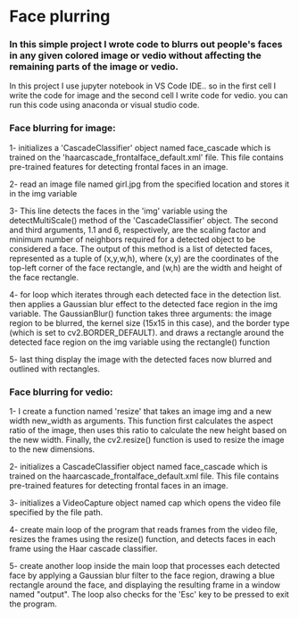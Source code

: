 # Face plurring

### In this simple project I wrote code to blurrs out people's faces in any given colored image or vedio without affecting the remaining parts of the image or vedio.

In this project I use jupyter notebook in VS Code IDE.. so in the first cell I write the code for image and the second cell I write code for vedio.
you can run this code using anaconda or visual studio code. 

### **Face blurring for image:**

1- initializes a 'CascadeClassifier' object named face_cascade which is trained on the 'haarcascade_frontalface_default.xml' file.
This file contains pre-trained features for detecting frontal faces in an image.

2- read an image file named girl.jpg from the specified location and stores it in the img variable

3- This line detects the faces in the 'img' variable using the detectMultiScale() method of the 'CascadeClassifier' object. The second and third arguments, 1.1 and 6, respectively, are the scaling factor and minimum number of neighbors required for a detected object to be considered a face. The output of this method is a list of detected faces, represented as a tuple of (x,y,w,h), where (x,y) are the coordinates of the top-left corner of the face rectangle, and (w,h) are the width and height of the face rectangle.

4- for loop which iterates through each detected face in the detection list.
then applies a Gaussian blur effect to the detected face region in the img variable. The GaussianBlur() function takes three arguments: the image region to be blurred, the kernel size (15x15 in this case), and the border type (which is set to cv2.BORDER_DEFAULT).
and draws a rectangle around the detected face region on the img variable using the rectangle() function

5- last thing display the image with the detected faces now blurred and outlined with rectangles.


### **Face blurring for vedio:**

1- I create a function named 'resize' that takes an image img and a new width new_width as arguments. This function first calculates the aspect ratio of the image, then uses this ratio to calculate the new height based on the new width. Finally, the cv2.resize() function is used to resize the image to the new dimensions.

2- initializes a CascadeClassifier object named face_cascade which is trained on the haarcascade_frontalface_default.xml file. This file contains pre-trained features for detecting frontal faces in an image.

3- initializes a VideoCapture object named cap which opens the video file specified by the file path.

4- create main loop of the program that reads frames from the video file, resizes the frames using the resize() function, and detects faces in each frame using the Haar cascade classifier.

5- create another loop inside the main loop that processes each detected face by applying a Gaussian blur filter to the face region, drawing a blue rectangle around the face, and displaying the resulting frame in a window named "output". The loop also checks for the 'Esc' key to be pressed to exit the program.







